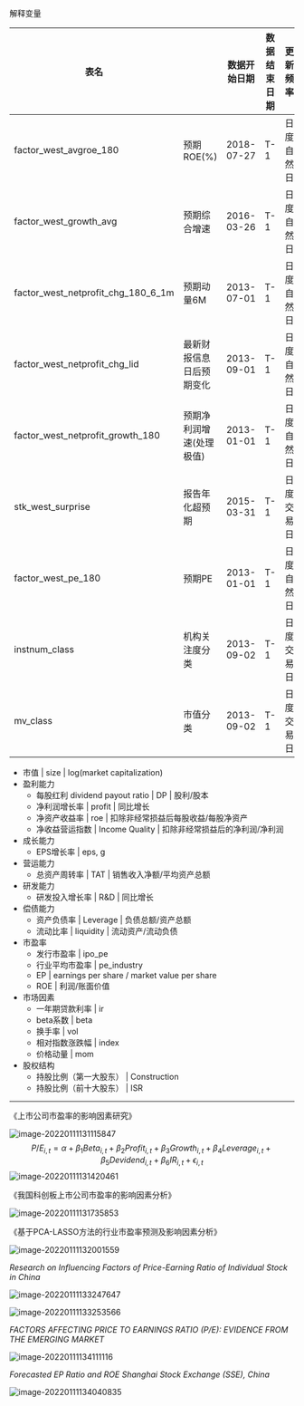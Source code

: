 解释变量

| 表名                               |                          | 数据开始日期 | 数据结束日期 | 更新频率   |
| ---------------------------------- | ------------------------ | ------------ | ------------ | ---------- |
| factor_west_avgroe_180             | 预期ROE(%)               | 2018-07-27   | T-1          | 日度自然日 |
| factor_west_growth_avg             | 预期综合增速             | 2016-03-26   | T-1          | 日度自然日 |
| factor_west_netprofit_chg_180_6_1m | 预期动量6M               | 2013-07-01   | T-1          | 日度自然日 |
| factor_west_netprofit_chg_lid      | 最新财报信息日后预期变化 | 2013-09-01   | T-1          | 日度自然日 |
| factor_west_netprofit_growth_180   | 预期净利润增速(处理极值) | 2013-01-01   | T-1          | 日度自然日 |
| stk_west_surprise                  | 报告年化超预期           | 2015-03-31   | T-1          | 日度交易日 |
| factor_west_pe_180                 | 预期PE                   | 2013-01-01   | T-1          | 日度自然日 |
| instnum_class                      | 机构关注度分类           | 2013-09-02   | T-1          | 日度交易日 |
| mv_class                           | 市值分类                 | 2013-09-02   | T-1          | 日度交易日 |

- 市值 | size | log(market capitalization)
- 盈利能力
    - 每股红利 dividend payout ratio | DP | 股利/股本 
    - 净利润增长率 | profit | 同比增长
    - 净资产收益率 | roe | 扣除非经常损益后每股收益/每股净资产
    - 净收益营运指数 | Income Quality | 扣除非经常损益后的净利润/净利润
- 成长能力
    - EPS增长率 | eps, g
- 营运能力
    - 总资产周转率 | TAT | 销售收入净额/平均资产总额
- 研发能力
    - 研发投入增长率 | R&D | 同比增长
- 偿债能力
    - 资产负债率 | Leverage | 负债总额/资产总额
    - 流动比率 | liquidity | 流动资产/流动负债
- 市盈率
    - 发行市盈率 | ipo_pe
    - 行业平均市盈率 | pe_industry
    - EP | earnings per share / market value per share
    - ROE | 利润/账面价值
- 市场因素
    - 一年期贷款利率 | ir
    - beta系数 | beta
    - 换手率 | vol
    - 相对指数涨跌幅 | index
    - 价格动量 | mom
- 股权结构
    - 持股比例（第一大股东） | Construction
    - 持股比例（前十大股东） | ISR

---

《上市公司市盈率的影响因素研究》

![image-20220111131115847](note.week1.assets/image-20220111131115847-16418778776291.png)
$$
P/E_{i,t} = \alpha + \beta_1 Beta_{i,t} + \beta_2 Profit_{i,t} + \beta_3 Growth_{i,t} + \beta_4 Leverage_{i, t} + \beta_5 Devidend_{i, t} + \beta_{6} IR_{i,t} + \epsilon_{i,t}
$$
![image-20220111131420461](note.week1.assets/image-20220111131420461.png)

《我国科创板上市公司市盈率的影响因素分析》

![image-20220111131735853](note.week1.assets/image-20220111131735853.png)

《基于PCA-LASSO方法的行业市盈率预测及影响因素分析》

![image-20220111132001559](note.week1.assets/image-20220111132001559.png)

*Research on Influencing Factors of Price-Earning Ratio of Individual Stock in China*

![image-20220111133247647](note.week1.assets/image-20220111133247647.png)

![image-20220111133253566](note.week1.assets/image-20220111133253566.png)

*FACTORS AFFECTING PRICE TO EARNINGS RATIO (P/E): EVIDENCE FROM THE EMERGING MARKET*

![image-20220111134111116](note.week1.assets/image-20220111134111116.png)

*Forecasted EP Ratio and ROE Shanghai Stock Exchange (SSE), China*

![image-20220111134040835](note.week1.assets/image-20220111134040835.png)

